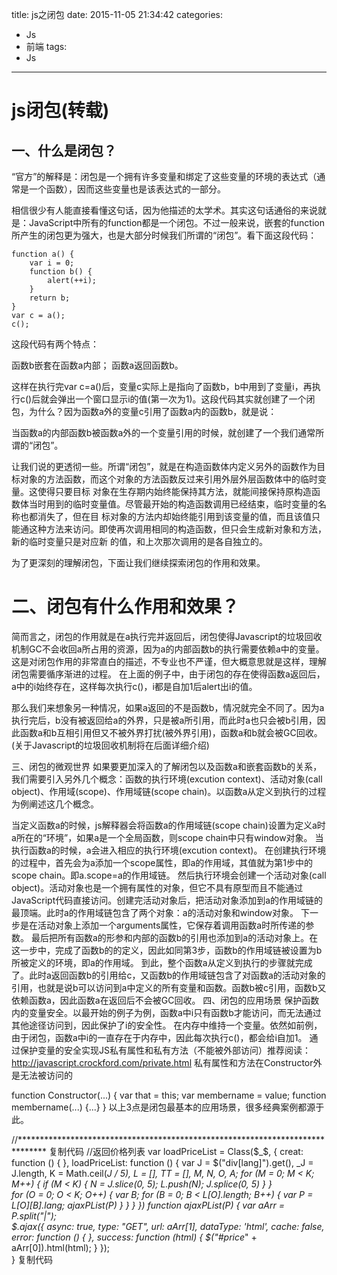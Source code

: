 title: js之闭包
date: 2015-11-05 21:34:42
categories:
- Js
- 前端
tags:
- Js
---
js闭包(转载)
=============

一、什么是闭包？ 
-------------
“官方”的解释是：闭包是一个拥有许多变量和绑定了这些变量的环境的表达式（通常是一个函数），因而这些变量也是该表达式的一部分。 

相信很少有人能直接看懂这句话，因为他描述的太学术。其实这句话通俗的来说就是：JavaScript中所有的function都是一个闭包。不过一般来说，嵌套的function所产生的闭包更为强大，也是大部分时候我们所谓的“闭包”。看下面这段代码： 
```
function a() { 
    var i = 0; 
    function b() { 
        alert(++i); 
    } 
    return b; 
} 
var c = a(); 
c(); 
```
这段代码有两个特点： 

函数b嵌套在函数a内部； 
函数a返回函数b。 

这样在执行完var c=a()后，变量c实际上是指向了函数b，b中用到了变量i，再执行c()后就会弹出一个窗口显示i的值(第一次为1)。这段代码其实就创建了一个闭包，为什么？因为函数a外的变量c引用了函数a内的函数b，就是说： 


当函数a的内部函数b被函数a外的一个变量引用的时候，就创建了一个我们通常所谓的“闭包”。 

让我们说的更透彻一些。所谓“闭包”，就是在构造函数体内定义另外的函数作为目标对象的方法函数，而这个对象的方法函数反过来引用外层外层函数体中的临时变量。这使得只要目标 对象在生存期内始终能保持其方法，就能间接保持原构造函数体当时用到的临时变量值。尽管最开始的构造函数调用已经结束，临时变量的名称也都消失了，但在目 标对象的方法内却始终能引用到该变量的值，而且该值只能通这种方法来访问。即使再次调用相同的构造函数，但只会生成新对象和方法，新的临时变量只是对应新 的值，和上次那次调用的是各自独立的。 

为了更深刻的理解闭包，下面让我们继续探索闭包的作用和效果。 

二、闭包有什么作用和效果？ 
===============
简而言之，闭包的作用就是在a执行完并返回后，闭包使得Javascript的垃圾回收机制GC不会收回a所占用的资源，因为a的内部函数b的执行需要依赖a中的变量。这是对闭包作用的非常直白的描述，不专业也不严谨，但大概意思就是这样，理解闭包需要循序渐进的过程。 
在上面的例子中，由于闭包的存在使得函数a返回后，a中的i始终存在，这样每次执行c()，i都是自加1后alert出i的值。 

那么我们来想象另一种情况，如果a返回的不是函数b，情况就完全不同了。因为a执行完后，b没有被返回给a的外界，只是被a所引用，而此时a也只会被b引用，因此函数a和b互相引用但又不被外界打扰(被外界引用)，函数a和b就会被GC回收。(关于Javascript的垃圾回收机制将在后面详细介绍) 

三、闭包的微观世界 
如果要更加深入的了解闭包以及函数a和嵌套函数b的关系，我们需要引入另外几个概念：函数的执行环境(excution context)、活动对象(call object)、作用域(scope)、作用域链(scope chain)。以函数a从定义到执行的过程为例阐述这几个概念。 

当定义函数a的时候，js解释器会将函数a的作用域链(scope chain)设置为定义a时a所在的“环境”，如果a是一个全局函数，则scope chain中只有window对象。 
当执行函数a的时候，a会进入相应的执行环境(excution context)。 
在创建执行环境的过程中，首先会为a添加一个scope属性，即a的作用域，其值就为第1步中的scope chain。即a.scope=a的作用域链。 
然后执行环境会创建一个活动对象(call object)。活动对象也是一个拥有属性的对象，但它不具有原型而且不能通过JavaScript代码直接访问。创建完活动对象后，把活动对象添加到a的作用域链的最顶端。此时a的作用域链包含了两个对象：a的活动对象和window对象。 
下一步是在活动对象上添加一个arguments属性，它保存着调用函数a时所传递的参数。 
最后把所有函数a的形参和内部的函数b的引用也添加到a的活动对象上。在这一步中，完成了函数b的的定义，因此如同第3步，函数b的作用域链被设置为b所被定义的环境，即a的作用域。 
到此，整个函数a从定义到执行的步骤就完成了。此时a返回函数b的引用给c，又函数b的作用域链包含了对函数a的活动对象的引用，也就是说b可以访问到a中定义的所有变量和函数。函数b被c引用，函数b又依赖函数a，因此函数a在返回后不会被GC回收。 
四、闭包的应用场景 
保护函数内的变量安全。以最开始的例子为例，函数a中i只有函数b才能访问，而无法通过其他途径访问到，因此保护了i的安全性。 
在内存中维持一个变量。依然如前例，由于闭包，函数a中i的一直存在于内存中，因此每次执行c()，都会给i自加1。 
通过保护变量的安全实现JS私有属性和私有方法（不能被外部访问）推荐阅读：http://javascript.crockford.com/private.html 
私有属性和方法在Constructor外是无法被访问的 

function Constructor(...) { 
    var that = this; 
    var membername = value; 
    function membername(...) {...} 
} 
以上3点是闭包最基本的应用场景，很多经典案例都源于此。
 
//******************************************************************************
复制代码
//返回价格列表
var loadPriceList = Class($_$, {
    creat: function () { },
    loadPriceList: function () {
        var J = $("div[lang]").get(),
   _J = J.length,
   K = Math.ceil(_J / 5),
   L = [],
   TT = [],
   M, N, O, A;
        for (M = 0; M < K; M++) {
            if (M < K) {
                N = J.slice(0, 5);
                L.push(N);
                J.splice(0, 5)
            }
        }        
        for (O = 0; O < K; O++) {
            var B;
            for (B = 0; B < L[O].length; B++) {
                var P = L[O][B].lang;
                ajaxPList(P)
            }
        }
    }
})
function ajaxPList(P) {
    var aArr = P.split("|");   
    $.ajax({
    async: true,
    type: "GET",
    url: aArr[1],
    dataType: 'html',
    cache: false,
    error: function () {
    },
    success: function (html) {
        $("#price_" + aArr[0]).html(html);
    }
  });   
}
复制代码